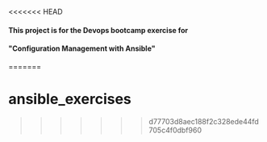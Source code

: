 <<<<<<< HEAD
#### This project is for the Devops bootcamp exercise for 
#### "Configuration Management with Ansible"
=======
# ansible_exercises
>>>>>>> d77703d8aec188f2c328ede44fd705c4f0dbf960
